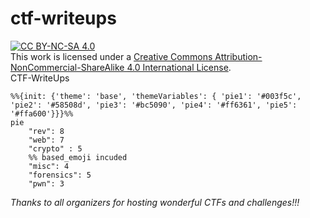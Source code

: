 # ctf-writeups
[![CC BY-NC-SA 4.0][cc-by-nc-sa-image]][cc-by-nc-sa]  
This work is licensed under a
[Creative Commons Attribution-NonCommercial-ShareAlike 4.0 International License][cc-by-nc-sa].  
CTF-WriteUps  

```mermaid
%%{init: {'theme': 'base', 'themeVariables': { 'pie1': '#003f5c', 'pie2': '#58508d', 'pie3': '#bc5090', 'pie4': '#ff6361', 'pie5': '#ffa600'}}}%%
pie
    "rev": 8
    "web": 7
    "crypto" : 5
    %% based_emoji incuded
    "misc": 4
    "forensics": 5
    "pwn": 3
```
*Thanks to all organizers for hosting wonderful CTFs and challenges!!!*

[cc-by-nc-sa]: http://creativecommons.org/licenses/by-nc-sa/4.0/
[cc-by-nc-sa-image]: https://licensebuttons.net/l/by-nc-sa/4.0/88x31.png
